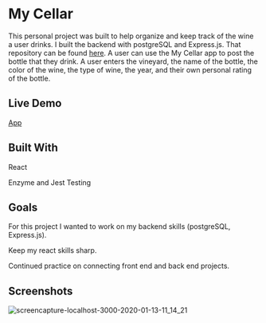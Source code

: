 # My Cellar

This personal project was built to help organize and keep track of the wine a user drinks. I built the backend with postgreSQL and Express.js. That repository can be found [here](https://github.com/colbyallen012/My-Cellar). A user can use the My Cellar app to post the bottle that they drink. A user enters the vineyard, the name of the bottle, the color of the wine, the type of wine, the year, and their own personal rating of the bottle. 

## Live Demo
[App](https://colbyallen012.github.io/my-cellar-fe/)

## Built With

React

Enzyme and Jest Testing

## Goals

For this project I wanted to work on my backend skills (postgreSQL, Express.js).

Keep my react skills sharp.

Continued practice on connecting front end and back end projects.

## Screenshots

![screencapture-localhost-3000-2020-01-13-11_14_21](https://user-images.githubusercontent.com/43159025/72281143-20b2bb80-35f7-11ea-8f2c-22ba38ebc90c.png)

